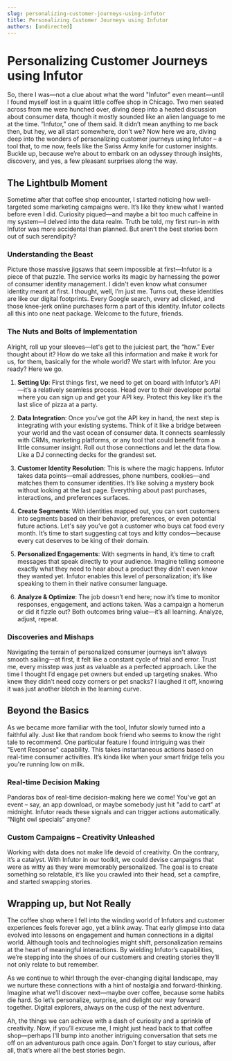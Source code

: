 ```yaml
---
slug: personalizing-customer-journeys-using-infutor
title: Personalizing Customer Journeys using Infutor
authors: [undirected]
---
```



# Personalizing Customer Journeys using Infutor

So, there I was—not a clue about what the word "Infutor" even meant—until I found myself lost in a quaint little coffee shop in Chicago. Two men seated across from me were hunched over, diving deep into a heated discussion about consumer data, though it mostly sounded like an alien language to me at the time. “Infutor,” one of them said. It didn’t mean anything to me back then, but hey, we all start somewhere, don’t we? Now here we are, diving deep into the wonders of personalizing customer journeys using Infutor – a tool that, to me now, feels like the Swiss Army knife for customer insights. Buckle up, because we’re about to embark on an odyssey through insights, discovery, and yes, a few pleasant surprises along the way.

## The Lightbulb Moment

Sometime after that coffee shop encounter, I started noticing how well-targeted some marketing campaigns were. It’s like they knew what I wanted before even I did. Curiosity piqued—and maybe a bit too much caffeine in my system—I delved into the data realm. Truth be told, my first run-in with Infutor was more accidental than planned. But aren’t the best stories born out of such serendipity?

### Understanding the Beast

Picture those massive jigsaws that seem impossible at first—Infutor is a piece of that puzzle. The service works its magic by harnessing the power of consumer identity management. I didn't even know what consumer identity meant at first. I thought, well, I’m just me. Turns out, these identities are like our digital footprints. Every Google search, every ad clicked, and those knee-jerk online purchases form a part of this identity. Infutor collects all this into one neat package. Welcome to the future, friends.

### The Nuts and Bolts of Implementation

Alright, roll up your sleeves—let's get to the juiciest part, the “how.” Ever thought about it? How do we take all this information and make it work for us, for them, basically for the whole world? We start with Infutor. Are you ready? Here we go.

1. **Setting Up**: First things first, we need to get on board with Infutor’s API—it’s a relatively seamless process. Head over to their developer portal where you can sign up and get your API key. Protect this key like it’s the last slice of pizza at a party.

2. **Data Integration**: Once you've got the API key in hand, the next step is integrating with your existing systems. Think of it like a bridge between your world and the vast ocean of consumer data. It connects seamlessly with CRMs, marketing platforms, or any tool that could benefit from a little consumer insight. Roll out those connections and let the data flow. Like a DJ connecting decks for the grandest set.

3. **Customer Identity Resolution**: This is where the magic happens. Infutor takes data points—email addresses, phone numbers, cookies—and matches them to consumer identities. It’s like solving a mystery book without looking at the last page. Everything about past purchases, interactions, and preferences surfaces.

4. **Create Segments**: With identities mapped out, you can sort customers into segments based on their behavior, preferences, or even potential future actions. Let's say you’ve got a customer who buys cat food every month. It’s time to start suggesting cat toys and kitty condos—because every cat deserves to be king of their domain.

5. **Personalized Engagements**: With segments in hand, it’s time to craft messages that speak directly to your audience. Imagine telling someone exactly what they need to hear about a product they didn’t even know they wanted yet. Infutor enables this level of personalization; it’s like speaking to them in their native consumer language.

6. **Analyze & Optimize**: The job doesn’t end here; now it’s time to monitor responses, engagement, and actions taken. Was a campaign a homerun or did it fizzle out? Both outcomes bring value—it’s all learning. Analyze, adjust, repeat.

### Discoveries and Mishaps

Navigating the terrain of personalized consumer journeys isn't always smooth sailing—at first, it felt like a constant cycle of trial and error. Trust me, every misstep was just as valuable as a perfected approach. Like the time I thought I’d engage pet owners but ended up targeting snakes. Who knew they didn’t need cozy corners or pet snacks? I laughed it off, knowing it was just another blotch in the learning curve.

## Beyond the Basics

As we became more familiar with the tool, Infutor slowly turned into a faithful ally. Just like that random book friend who seems to know the right tale to recommend. One particular feature I found intriguing was their "Event Response" capability. This takes instantaneous actions based on real-time consumer activities. It’s kinda like when your smart fridge tells you you're running low on milk.

### Real-time Decision Making

Pandoras box of real-time decision-making here we come! You've got an event – say, an app download, or maybe somebody just hit "add to cart" at midnight. Infutor reads these signals and can trigger actions automatically. “Night owl specials” anyone?

### Custom Campaigns – Creativity Unleashed

Working with data does not make life devoid of creativity. On the contrary, it’s a catalyst. With Infutor in our toolkit, we could devise campaigns that were as witty as they were memorably personalized. The goal is to create something so relatable, it’s like you crawled into their head, set a campfire, and started swapping stories.

## Wrapping up, but Not Really

The coffee shop where I fell into the winding world of Infutors and customer experiences feels forever ago, yet a blink away. That early glimpse into data evolved into lessons on engagement and human connections in a digital world. Although tools and technologies might shift, personalization remains at the heart of meaningful interactions. By wielding Infutor’s capabilities, we’re stepping into the shoes of our customers and creating stories they’ll not only relate to but remember.

As we continue to whirl through the ever-changing digital landscape, may we nurture these connections with a hint of nostalgia and forward-thinking. Imagine what we’ll discover next—maybe over coffee, because some habits die hard. So let’s personalize, surprise, and delight our way forward together. Digital explorers, always on the cusp of the next adventure. 

Ah, the things we can achieve with a dash of curiosity and a sprinkle of creativity. Now, if you’ll excuse me, I might just head back to that coffee shop—perhaps I'll bump into another intriguing conversation that sets me off on an adventurous path once again. Don't forget to stay curious, after all, that’s where all the best stories begin.
